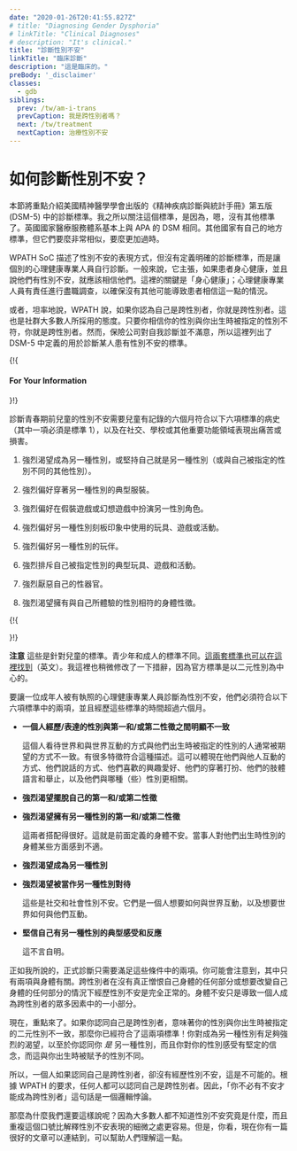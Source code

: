 ```yaml
---
date: "2020-01-26T20:41:55.827Z"
# title: "Diagnosing Gender Dysphoria"
# linkTitle: "Clinical Diagnoses"
# description: "It's clinical."
title: "診斷性別不安"
linkTitle: "臨床診斷"
description: "這是臨床的。"
preBody: '_disclaimer'
classes:
  - gdb
siblings:
  prev: /tw/am-i-trans
  prevCaption: 我是跨性別者嗎？
  next: /tw/treatment
  nextCaption: 治療性別不安
---
```


<!-- # How is Gender Dysphoria Diagnosed? -->

# 如何診斷性別不安？

<!-- This section is going to focus on the diagnostic criteria under the American Psychiatric Association's Diagnostic and Statistical Manual of Mental Disorders, version five (DSM-5). The reason I'm focusing on this standard is because, well, nobody else has one. The UK's National Health Service basically mirrors the APA's DSM. Other countries have their own local standards, but they're all either very similar or a lot more outdated. -->

本節將重點介紹美國精神醫學學會出版的《精神疾病診斷與統計手冊》第五版 (DSM-5) 中的診斷標準。我之所以關注這個標準，是因為，嗯，沒有其他標準了。英國國家醫療服務體系基本上與 APA 的 DSM 相同。其他國家有自己的地方標準，但它們要麼非常相似，要麼更加過時。

<!-- The WPATH SoC describes ways that gender dysphoria manifests, but does not define clear diagnostic criteria, instead leaving it up to individual mental health professionals to make their own diagnoses. In general, it advocates that, if the patient is of sound mind and body and says that they have gender dysphoria, they should be believed. The key piece here is "sound mind and body"; it is left to the mental health professional to do the due diligence to ensure that there are no other conditions which may be causing the patient to believe this. -->

WPATH SoC 描述了性別不安的表現方式，但沒有定義明確的診斷標準，而是讓個別的心理健康專業人員自行診斷。一般來說，它主張，如果患者身心健康，並且說他們有性別不安，就應該相信他們。這裡的關鍵是「身心健康」；心理健康專業人員有責任進行盡職調查，以確保沒有其他可能導致患者相信這一點的情況。

<!-- Or, to put it bluntly, WPATH says that if you think you're trans, you're trans. This has been the attitude that the majority of the community has adopted as well. As long as you believe your gender does not match what you were assigned at birth, you are transgender. However, insurance companies aren't so happy with self-diagnoses, so here are the criteria which are defined in the DSM-5 for diagnosing someone with gender dysphoria. -->

或者，坦率地說，WPATH 說，如果你認為自己是跨性別者，你就是跨性別者。這也是社群大多數人所採用的態度。只要你相信你的性別與你出生時被指定的性別不符，你就是跨性別者。然而，保險公司對自我診斷並不滿意，所以這裡列出了 DSM-5 中定義的用於診斷某人患有性別不安的標準。

{!{ <div class="gutter d-md-block d-sm-none"><div class="card"><div class="card-body"><h4 class="card-title">For Your Information</h4> }!}

<!-- Diagnosis of gender dysphoria in prepubescent children requires the child must have a documented six month history of meeting six of these criteria (one of which must be Criterion 1), as well as demonstrated distress or impairment in social, school, or other important areas of functioning. -->

診斷青春期前兒童的性別不安需要兒童有記錄的六個月符合以下六項標準的病史（其中一項必須是標準 1），以及在社交、學校或其他重要功能領域表現出痛苦或損害。

<!-- 1. A strong desire to be of the other gender or an insistence that one is the other gender (or some alternative gender different from one's assigned gender). -->
1. 強烈渴望成為另一種性別，或堅持自己就是另一種性別（或與自己被指定的性別不同的其他性別）。
<!-- 2. A strong preference for wearing clothes typical of the other gender. -->
2. 強烈偏好穿著另一種性別的典型服裝。
<!-- 3. A strong preference for cross-gender roles in make-believe play or fantasy play. -->
3. 強烈偏好在假裝遊戲或幻想遊戲中扮演另一性別角色。
<!-- 4. A strong preference for the toys, games, or activities stereotypically used or engaged in by the other gender. -->
4. 強烈偏好另一種性別刻板印象中使用的玩具、遊戲或活動。
<!-- 5. A strong preference for playmates of the other gender. -->
5. 強烈偏好另一種性別的玩伴。
<!-- 6. A strong rejection of toys, games, and activities typical of one’s assigned gender. -->
6. 強烈排斥自己被指定性別的典型玩具、遊戲和活動。
<!-- 7. A strong dislike of one’s sexual anatomy. -->
7. 強烈厭惡自己的性器官。
<!-- 8. A strong desire for the physical sex characteristics that match one’s experienced gender. -->
8. 強烈渴望擁有與自己所體驗的性別相符的身體性徵。

{!{ </div></div></div> }!}

<!-- **Note** These are the criteria for children. Adolescents and adults have a different set of criteria. Both sets [can also be found here](https://www.psychiatry.org/patients-families/gender-dysphoria/what-is-gender-dysphoria). I have also changed the wording slightly, here, as the official criteria are binary-centric. -->

**注意** 這些是針對兒童的標準。青少年和成人的標準不同。[這兩套標準也可以在這裡找到](https://www.psychiatry.org/patients-families/gender-dysphoria/what-is-gender-dysphoria)（英文）。我這裡也稍微修改了一下措辭，因為官方標準是以二元性別為中心的。

<!-- For an adult to be diagnosed with gender dysphoria by a licensed mental health professional, they must meet two of these six criteria and have experienced those criteria for longer than six months. -->

要讓一位成年人被有執照的心理健康專業人員診斷為性別不安，他們必須符合以下六項標準中的兩項，並且經歷這些標準的時間超過六個月。

<!-- - **A marked incongruence between one’s experienced/expressed gender and primary and/or secondary sex characteristics** -->
* **一個人經歷/表達的性別與第一和/或第二性徵之間明顯不一致**

  <!-- The way the person sees the world and interacts with the world does not align with the way it is typically expected for someone of the gender they were assigned at birth. There are a very broad number of traits which fit into this description. It can be in the way they interact with others, how they talk, what hobbies they prefer, how they dress, their body language and mannerisms, what gender(s) they relate to more. -->
  這個人看待世界和與世界互動的方式與他們出生時被指定的性別的人通常被期望的方式不一致。有很多特徵符合這種描述。這可以體現在他們與他人互動的方式、他們說話的方式、他們喜歡的興趣愛好、他們的穿著打扮、他們的肢體語言和舉止，以及他們與哪種（些）性別更相關。

<!-- - **A strong desire to be rid of one’s primary and/or secondary sex characteristics** -->
* **強烈渴望擺脫自己的第一和/或第二性徵**

<!-- - **A strong desire for the primary and/or secondary sex characteristics of another gender** -->
* **強烈渴望擁有另一種性別的第一和/或第二性徵**
  
  <!-- These two are pretty well paired. This is physical dysphoria as previously defined. The person finds discomfort with aspects of their body which are a result of their sex at birth. -->
  這兩者搭配得很好。這就是前面定義的身體不安。當事人對他們出生時性別的身體某些方面感到不適。

<!-- - **A strong desire to be of another gender** -->
* **強烈渴望成為另一種性別**
<!-- - **A strong desire to be treated as another gender** -->
* **強烈渴望被當作另一種性別對待**

  <!-- These are the social and societal dysphoria. They are how a person wants to interact with the world, and wants the world to interact with them. -->
  這些是社交和社會性別不安。它們是一個人想要如何與世界互動，以及想要世界如何與他們互動。


<!-- - **A strong conviction that one has the typical feelings and reactions of another gender** -->
* **堅信自己有另一種性別的典型感受和反應**

  <!-- This is pretty self explanatory. -->
  這不言自明。

<!-- As I said, only two of these conditions need to be met for a formal diagnosis. You may notice that only two of these comprise the physical body. It is perfectly valid for a trans person to be experiencing gender dysphoria without actually hating any part of their body or wanting to change any part of their body. Physical dysphoria is only one fraction of the many things that lead to being trans. -->
正如我所說的，正式診斷只需要滿足這些條件中的兩項。你可能會注意到，其中只有兩項與身體有關。跨性別者在沒有真正憎恨自己身體的任何部分或想要改變自己身體的任何部分的情況下經歷性別不安是完全正常的。身體不安只是導致一個人成為跨性別者的眾多因素中的一小部分。

<!-- Now, here is the kicker. If you identify as transgender, meaning that your gender does not align with the binary sex you were assigned at birth, you already meet two of these criteria! You have a strong enough desire to be of another gender that you are identifying that you *are* another gender, and you have a strong conviction of what your gender feels like, and it isn't what you were given at birth. -->
現在，重點來了。如果你認同自己是跨性別者，意味著你的性別與你出生時被指定的二元性別不一致，那麼你已經符合了這兩項標準！你對成為另一種性別有足夠強烈的渴望，以至於你認同你 *是* 另一種性別，而且你對你的性別感受有堅定的信念，而這與你出生時被賦予的性別不同。

<!-- So, it is literally impossible for a person to identify as trans and not experience gender dysphoria. By the WPATH requirements anyone can identify as trans. Ergo, the statement "you do not have to have dysphoria to be transgender" is a logical paradox. -->
所以，一個人如果認同自己是跨性別者，卻沒有經歷性別不安，這是不可能的。根據 WPATH 的要求，任何人都可以認同自己是跨性別者。因此，「你不必有不安才能成為跨性別者」這句話是一個邏輯悖論。

<!-- Then why do we still say it? Because most people don't know what gender dysphoria actually is, and it is easier to repeat the mantra than to explain the nuances and subtleties of how gender dysphoria manifests. But hey, look, now you've got a nice article to link to that can help people understand that. -->
那麼為什麼我們還要這樣說呢？因為大多數人都不知道性別不安究竟是什麼，而且重複這個口號比解釋性別不安表現的細微之處更容易。但是，你看，現在你有一篇很好的文章可以連結到，可以幫助人們理解這一點。
